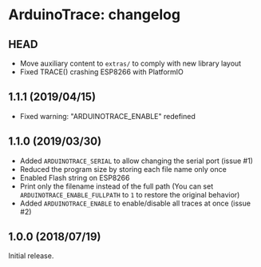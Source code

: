 ArduinoTrace: changelog
=======================

HEAD
----

* Move auxiliary content to `extras/` to comply with new library layout
* Fixed TRACE() crashing ESP8266 with PlatformIO

1.1.1 (2019/04/15)
------------------

* Fixed warning: "ARDUINOTRACE_ENABLE" redefined

1.1.0 (2019/03/30)
------------------

* Added `ARDUINOTRACE_SERIAL` to allow changing the serial port (issue #1)
* Reduced the program size by storing each file name only once
* Enabled Flash string on ESP8266
* Print only the filename instead of the full path
  (You can set `ARDUINOTRACE_ENABLE_FULLPATH` to `1` to restore the original behavior)
* Added `ARDUINOTRACE_ENABLE` to enable/disable all traces at once (issue #2)

1.0.0 (2018/07/19)
------------------

Initial release.
